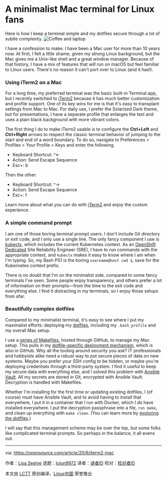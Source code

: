 [#]: collector: (lujun9972)
[#]: translator: (wxy)
[#]: reviewer: ( )
[#]: publisher: ( )
[#]: url: ( )
[#]: subject: (A minimalist Mac terminal for Linux fans)
[#]: via: (https://opensource.com/article/20/6/iterm2-mac)
[#]: author: (Lisa Seelye https://opensource.com/users/lisa)

A minimalist Mac terminal for Linux fans
======
Here is how I keep a terminal simple and my dotfiles secure through a
lot of subtle complexity.
![Coffee and laptop][1]

I have a confession to make: I have been a Mac user for more than 10 years now. At first, I felt a little shame, given my strong Linux background, but the Mac gives me a Unix-like shell and a great window manager. Because of that history, I have a mix of features that will run on macOS but feel familiar to Linux users. There's no reason it can't port over to Linux (and it has!).

### Using iTerm2 on a Mac

For a long time, my preferred terminal was the basic built-in Terminal.app, but I recently switched to [iTerm2][2] because it has much better customization and profile support. One of its key wins for me is that it's easy to transplant settings from Mac to Mac. For daily use, I prefer the Solarized Dark theme, but for presentations, I have a separate profile that enlarges the text and uses a plain black background with more vibrant colors.

The first thing I do to make iTerm2 usable is to configure the **Ctrl+Left** and **Ctrl+Right** arrows to respect the classic terminal behavior of jumping to the start and end of a word boundary. To do so, navigate to Preferences &gt; Profiles &gt; Your Profile &gt; Keys and enter the following.

  * Keyboard Shortcut: ^←
  * Action: Send Escape Sequence
  * Esc+: b



Then the other: 

  * Keyboard Shortcut: ^→
  * Action: Send Escape Sequence
  * Esc+: f



Learn more about what you can do with [iTerm2][3] and enjoy the custom experience.

### A simple command prompt

I am one of those boring terminal prompt users. I don't include Git directory or exit code, and I only use a single line. The only fancy component I use is [kubectx][4], which includes the current Kubernetes context. As an [OpenShift Dedicated][5] Site Reliability Engineer (SRE), I have to run commands with the appropriate context, and `kubectx` makes it easy to know where I am when I'm typing. So, my Bash PS1 is the boring `username@host cwd $`, save for the Kubernetes context prefix.

There is no doubt that I'm on the minimalist side, compared to some fancy terminals I've seen. Some people enjoy transparency, and others prefer a lot of information on their prompts—from the time to the exit code and everything else. I find it distracting in my terminals, so I enjoy those setups from afar.

### Beautifully complex dotfiles

Compared to my minimalist terminal, it's easy to see where I put my maximalist efforts: deploying my [dotfiles][6], including my `.bash_profile` and my overall Mac setup.

I use a [series of Makefiles][7], hosted through GitHub, to manage my Mac setup. This pulls in my [dotfile-specific deployment mechanism][8], which is also in GitHub. Why all the tooling around security you ask? IT professionals and hobbyists alike need a robust way to put secure pieces of data on new systems. Maybe you prefer your SSH config to be hidden, or maybe you're deploying credentials through a third-party system. I find it useful to keep my secure data with everything else, and I solved this problem with [Ansible Vault][9]. All my secrets are stored in Git, encrypted with Ansible Vault. Decryption is handled with Makefiles.

Whether I'm installing for the first time or updating existing dotfiles, I (of course) must have Ansible Vault, and to avoid having to install that everywhere, I put it in a container that I run with Docker, which I do have installed everywhere. I put the decryption passphrase into a file, `run make`, and clean up everything with `make clean`. (You can learn more by [exploring the dotfiles][8].)

I will say that this management scheme may be over the top, but some folks like complicated terminal prompts. So perhaps in the balance, it all evens out.

--------------------------------------------------------------------------------

via: https://opensource.com/article/20/6/iterm2-mac

作者：[Lisa Seelye][a]
选题：[lujun9972][b]
译者：[译者ID](https://github.com/译者ID)
校对：[校对者ID](https://github.com/校对者ID)

本文由 [LCTT](https://github.com/LCTT/TranslateProject) 原创编译，[Linux中国](https://linux.cn/) 荣誉推出

[a]: https://opensource.com/users/lisa
[b]: https://github.com/lujun9972
[1]: https://opensource.com/sites/default/files/styles/image-full-size/public/lead-images/coffee_cafe_brew_laptop_desktop.jpg?itok=G-n1o1-o (Coffee and laptop)
[2]: https://www.iterm2.com/
[3]: https://www.iterm2.com/documentation.html
[4]: https://github.com/ahmetb/kubectx
[5]: https://www.openshift.com/products/dedicated/
[6]: https://opensource.com/article/19/3/move-your-dotfiles-version-control
[7]: https://github.com/lisa/mac-setup
[8]: https://github.com/lisa/dotrc
[9]: https://docs.ansible.com/ansible/latest/user_guide/vault.html
